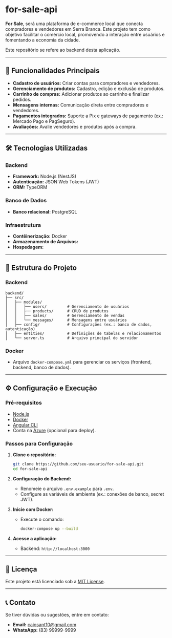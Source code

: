 # for-sale-api

**For Sale**, será uma plataforma de e-commerce local que conecta compradores e vendedores em Serra Branca. Este projeto tem como objetivo facilitar o comércio local, promovendo a interação entre usuários e fomentando a economia da cidade.

Este repositório se refere ao backend desta aplicação.

---

## 🚀 Funcionalidades Principais
- **Cadastro de usuários:** Criar contas para compradores e vendedores.
- **Gerenciamento de produtos:** Cadastro, edição e exclusão de produtos.
- **Carrinho de compras:** Adicionar produtos ao carrinho e finalizar pedidos.
- **Mensagens internas:** Comunicação direta entre compradores e vendedores.
- **Pagamentos integrados:** Suporte a Pix e gateways de pagamento (ex.: Mercado Pago e PagSeguro).
- **Avaliações:** Avalie vendedores e produtos após a compra.

---

## 🛠️ Tecnologias Utilizadas

### Backend
- **Framework:** Node.js (NestJS)
- **Autenticação:** JSON Web Tokens (JWT)
- **ORM:** TypeORM

### Banco de Dados
- **Banco relacional:** PostgreSQL

### Infraestrutura
- **Contêinerização:** Docker
- **Armazenamento de Arquivos:** 
- **Hospedagem:** 

---

## 📂 Estrutura do Projeto

### Backend
```
backend/
├── src/
│   ├── modules/
│   │   ├── users/         # Gerenciamento de usuários
│   │   ├── products/      # CRUD de produtos
│   │   ├── sales/         # Gerenciamento de vendas
│   │   └── messages/      # Mensagens entre usuários
│   ├── config/            # Configurações (ex.: banco de dados, autenticação)
│   ├── entities/          # Definições de tabelas e relacionamentos
│   └── server.ts          # Arquivo principal do servidor
```

### Docker
- Arquivo `docker-compose.yml` para gerenciar os serviços (frontend, backend, banco de dados).

---

## ⚙️ Configuração e Execução

### Pré-requisitos
- [Node.js](https://nodejs.org/)
- [Docker](https://www.docker.com/)
- [Angular CLI](https://angular.io/cli)
- Conta na [Azure](https://azure.microsoft.com/) (opcional para deploy).

### Passos para Configuração

1. **Clone o repositório:**
   ```bash
   git clone https://github.com/seu-usuario/for-sale-api.git
   cd for-sale-api
   ```

2. **Configuração do Backend:**
   - Renomeie o arquivo `.env.example` para `.env`.
   - Configure as variáveis de ambiente (ex.: conexões de banco, secret JWT).

4. **Inicie com Docker:**
   - Execute o comando:
     ```bash
     docker-compose up --build
     ```

5. **Acesse a aplicação:**
   - Backend: `http://localhost:3000`

---

## 📄 Licença
Este projeto está licenciado sob a [MIT License](LICENSE).

---

## 📞 Contato
Se tiver dúvidas ou sugestões, entre em contato:
- **Email:** caiosant10@gmail.com
- **WhatsApp:** (83) 99999-9999

